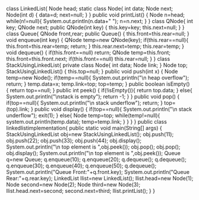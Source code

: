 class LinkedList{
 Node head;
 static class Node{
  int data;
  Node next;
  Node(int d)
  {
    data=d;
    next=null;
   }
  }
  public void printList()
  {
    Node n=head;
    while(n!=null){
      System.out.println(n.data+" ");
      n=n.next;
      }
     }
   class QNode{
     int key;
     QNode next;
      public QNode(int key)
      {
       this.key=key;
        this.next=null;
      }
     }
     class Queue{
       QNode front,rear;
       public Queue()
       {
        this.front=this.rear=null;
       }
       void enqueue(int key)
       {
         QNode temp=new QNode(key);
         if(this.rear==null){
          this.front=this.rear=temp;
          return;
        }
        this.rear.next=temp;
        this.rear=temp;
      }
      void dequeue()
      {
        if(this.front==null)
         return;
        QNode temp=this.front;
        this.front=this.front.next;
        if(this.front==null)
           this.rear=null;
        }
      }
   class StackUsingLinkedList{
     private class Node{
        int data;
        Node link;
       }
       Node top;
       StackUsingLinkedList()
       {
         this.top=null;
        }
       public void push(int x)
       {
         Node temp=new Node();
         if(temp==null){
           System.out.println("\n heap overflow");
           return;
          }
          temp.data=x;
          temp.link=top;
          top=temp;
          }
          public boolean isEmpty()
          {
            return top==null;
            }
          public int peek()
          {
            if(!isEmpty()){
              return top.data;
              }
             else{
               System.out.println("\nstack is empty");
               return -1;
               }
             }
             public void pop()
             {
              if(top==null){
                 System.out.println("\n stack underflow");
                 return;
               }
               top=(top).link;
              }
              public void display()
              {
                if(top==null){
                 System.out.println("\n stack underflow");
                 exit(1);
               }
               else{
                 Node temp=top;
                 while(temp!=null){
                   system.out.println(temp.data);
                   temp=temp.link;
                  }
                }
              }
            }
            public class linkedlistimplementation{
               public static void main(String[] args)
               {
                 StackUsingLinkedList obj=new StackUsingLinkedList();
                 obj.push(11);
                 obj.push(22);
                 obj.push(33);
                 obj.push(44);
                 obj.display();
                 System.out.println("\n top element is ",obj.peek());
                 obj.pop();
                 obj.pop();
                 obj.display();
                 System.out.println("\n top element is ",obj.peek());
               Queue q=new Queue;
               q.enqueue(10);
               q.enqueue(20);
               q.dequeue();
               q.dequeue();
               q.enqueue(30);
               q.enqueue(40);
               q.enqueue(50);
               q.dequeue();
               System.out.println("Queue Front:"+q.front.key);
               System.out.println("Queue Rear:"+q.rear.key);
               LinkedList llist=new LinkedList();
               llist.head=new Node(1);
               Node second=new Node(2);
               Node third=new Node(3);
               llist.head.next=second;
               second.next=third;
               llist.printList();
               }
              } 
             
             
                 
                
                   
        
        
          
